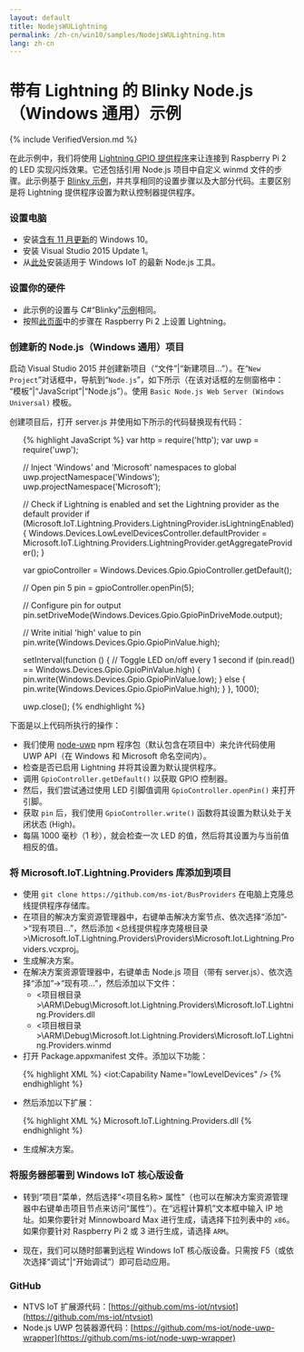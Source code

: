 ```yaml
---
layout: default
title: NodejsWULightning
permalink: /zh-cn/win10/samples/NodejsWULightning.htm
lang: zh-cn
---
```


# 带有 Lightning 的 Blinky Node.js（Windows 通用）示例

{% include VerifiedVersion.md %}

在此示例中，我们将使用 [Lightning GPIO 提供程序]({{site.baseurl}}/{{page.lang}}/win10/LightningProviders.htm)来让连接到 Raspberry Pi 2 的 LED 实现闪烁效果。它还包括引用 Node.js 项目中自定义 winmd 文件的步骤。此示例基于 [Blinky 示例]({{site.baseurl}}/{{page.lang}}/win10/samples/NodejsWUBlinky.htm)，并共享相同的设置步骤以及大部分代码。主要区别是将 Lightning 提供程序设置为默认控制器提供程序。


### 设置电脑
* 安装[含有 11 月更新](http://windows.microsoft.com/zh-cn/windows-10/windows-update-faq)的 Windows 10。
* 安装 Visual Studio 2015 Update 1。
* 从[此处](http://aka.ms/ntvsiotlatest)安装适用于 Windows IoT 的最新 Node.js 工具。


### 设置你的硬件
* 此示例的设置与 C\#“Blinky”[示例]({{site.baseurl}}/{{page.lang}}/win10/samples/Blinky.htm)相同。
* 按照[此页面]({{site.baseurl}}/{{page.lang}}/win10/LightningSetup.htm)中的步骤在 Raspberry Pi 2 上设置 Lightning。


### 创建新的 Node.js（Windows 通用）项目
启动 Visual Studio 2015 并创建新项目（“文件”\|“新建项目...”）。在“`New Project`”对话框中，导航到“`Node.js`”，如下所示（在该对话框的左侧窗格中： “模板”\|“JavaScript”\|“Node.js”）。使用 `Basic Node.js Web Server (Windows Universal)` 模板。

创建项目后，打开 server.js 并使用如下所示的代码替换现有代码：

<UL>

{% highlight JavaScript %}
var http = require('http');
var uwp = require('uwp');

// Inject 'Windows' and 'Microsoft' namespaces to global
uwp.projectNamespace('Windows');
uwp.projectNamespace('Microsoft');

// Check if Lightning is enabled and set the Lightning provider as the default provider
if (Microsoft.IoT.Lightning.Providers.LightningProvider.isLightningEnabled) {
  Windows.Devices.LowLevelDevicesController.defaultProvider = Microsoft.IoT.Lightning.Providers.LightningProvider.getAggregateProvider();
}

var gpioController = Windows.Devices.Gpio.GpioController.getDefault();

// Open pin 5
pin = gpioController.openPin(5);

// Configure pin for output
pin.setDriveMode(Windows.Devices.Gpio.GpioPinDriveMode.output);

// Write initial 'high' value to pin
pin.write(Windows.Devices.Gpio.GpioPinValue.high);

setInterval(function () {
  // Toggle LED on/off every 1 second
  if (pin.read() == Windows.Devices.Gpio.GpioPinValue.high) {
    pin.write(Windows.Devices.Gpio.GpioPinValue.low);
  } else {
    pin.write(Windows.Devices.Gpio.GpioPinValue.high);
  }
}, 1000);

uwp.close();
{% endhighlight %}
</UL>

下面是以上代码所执行的操作：

* 我们使用 [node-uwp](https://www.npmjs.com/package/uwp) npm 程序包（默认包含在项目中）来允许代码使用 UWP API（在 Windows 和 Microsoft 命名空间内）。
* 检查是否已启用 Lightning 并将其设置为默认提供程序。
* 调用 `GpioController.getDefault()` 以获取 GPIO 控制器。
* 然后，我们尝试通过使用 LED 引脚值调用 `GpioController.openPin()` 来打开引脚。
* 获取 `pin` 后，我们使用 `GpioController.write()` 函数将其设置为默认处于关闭状态 \(High\)。
* 每隔 1000 毫秒（1 秒），就会检查一次 LED 的值，然后将其设置为与当前值相反的值。

### 将 Microsoft.IoT.Lightning.Providers 库添加到项目
* 使用 `git clone https://github.com/ms-iot/BusProviders` 在电脑上克隆总线提供程序存储库。
* 在项目的解决方案资源管理器中，右键单击解决方案节点、依次选择“添加”-\>“现有项目...”，然后添加 \<总线提供程序克隆根目录\>\\Microsoft.IoT.Lightning.Providers\\Providers\\Microsoft.Iot.Lightning.Providers.vcxproj。
* 生成解决方案。
* 在解决方案资源管理器中，右键单击 Node.js 项目（带有 server.js）、依次选择“添加”-\>“现有项...”，然后添加以下文件：
  * \<项目根目录\>\\ARM\\Debug\\Microsoft.Iot.Lightning.Providers\\Microsoft.IoT.Lightning.Providers.dll
  * \<项目根目录\>\\ARM\\Debug\\Microsoft.Iot.Lightning.Providers\\Microsoft.IoT.Lightning.Providers.winmd
* 打开 Package.appxmanifest 文件。添加以下功能：

<UL>

{% highlight XML %}
    <iot:Capability Name="lowLevelDevices" />
    <DeviceCapability Name="109b86ad-f53d-4b76-aa5f-821e2ddf2141"/>
{% endhighlight %}
</UL>

* 然后添加以下扩展：

<UL>

{% highlight XML %}
    <Extension Category="windows.activatableClass.inProcessServer">
      <InProcessServer>
        <Path>Microsoft.IoT.Lightning.Providers.dll</Path>
        <ActivatableClass ActivatableClassId="Microsoft.IoT.Lightning.Providers.LightningPwmProvider" ThreadingModel="both" />
        <ActivatableClass ActivatableClassId="Microsoft.IoT.Lightning.Providers.LightningGpioProvider" ThreadingModel="both" />
        <ActivatableClass ActivatableClassId="Microsoft.IoT.Lightning.Providers.LightningSpiProvider" ThreadingModel="both" />
        <ActivatableClass ActivatableClassId="Microsoft.IoT.Lightning.Providers.LightningI2cProvider" ThreadingModel="both" />
        <ActivatableClass ActivatableClassId="Microsoft.IoT.Lightning.Providers.LightningProvider" ThreadingModel="both" />
        <ActivatableClass ActivatableClassId="Microsoft.IoT.Lightning.Providers.LightningAdcProvider" ThreadingModel="both" />
      </InProcessServer>
    </Extension>
{% endhighlight %}
</UL>

* 生成解决方案。


### 将服务器部署到 Windows IoT 核心版设备
* 转到“项目”菜单，然后选择“\<项目名称\> 属性”（也可以在解决方案资源管理器中右键单击项目节点来访问“属性”）。在“远程计算机”文本框中输入 IP 地址。如果你要针对 Minnowboard Max 进行生成，请选择下拉列表中的 `x86`。如果你要针对 Raspberry Pi 2 或 3 进行生成，请选择 `ARM`。

* 现在，我们可以随时部署到远程 Windows IoT 核心版设备。只需按 F5（或依次选择“调试”\|“开始调试”）即可启动应用。


### GitHub
* NTVS IoT 扩展源代码：[https://github.com/ms-iot/ntvsiot](https://github.com/ms-iot/ntvsiot)
* Node.js UWP 包装器源代码：[https://github.com/ms-iot/node-uwp-wrapper](https://github.com/ms-iot/node-uwp-wrapper)
